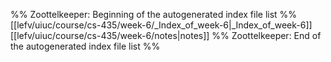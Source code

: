 %% Zoottelkeeper: Beginning of the autogenerated index file list  %%
 [[lefv/uiuc/course/cs-435/week-6/_Index_of_week-6|_Index_of_week-6]]
 [[lefv/uiuc/course/cs-435/week-6/notes|notes]]
%% Zoottelkeeper: End of the autogenerated index file list  %%
